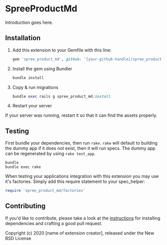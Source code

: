 # SpreeProductMd

Introduction goes here.

## Installation

1. Add this extension to your Gemfile with this line:

    ```ruby
    gem 'spree_product_md', github: '[your-github-handle]/spree_product_md'
    ```

2. Install the gem using Bundler

    ```ruby
    bundle install
    ```

3. Copy & run migrations

    ```ruby
    bundle exec rails g spree_product_md:install
    ```

4. Restart your server

  If your server was running, restart it so that it can find the assets properly.

## Testing

First bundle your dependencies, then run `rake`. `rake` will default to building the dummy app if it does not exist, then it will run specs. The dummy app can be regenerated by using `rake test_app`.

```shell
bundle
bundle exec rake
```

When testing your applications integration with this extension you may use it's factories.
Simply add this require statement to your spec_helper:

```ruby
require 'spree_product_md/factories'
```

## Contributing

If you'd like to contribute, please take a look at the
[instructions](CONTRIBUTING.md) for installing dependencies and crafting a good
pull request.

Copyright (c) 2020 [name of extension creator], released under the New BSD License
